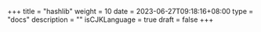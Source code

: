+++
title = "hashlib"
weight = 10
date = 2023-06-27T09:18:16+08:00
type = "docs"
description = ""
isCJKLanguage = true
draft = false
+++